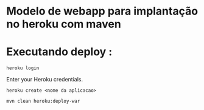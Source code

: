 ﻿# Modelo de webapp para implantação no heroku com maven

# Executando deploy :

``heroku login``

Enter your Heroku credentials.


``heroku create <nome da aplicacao>``


``mvn clean heroku:deploy-war``
